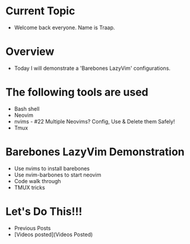 # Current Topic
  - Welcome back everyone.  Name is Traap.

# Overview
  - Today I will demonstrate a 'Barebones LazyVim' configurations.

# The following tools are used
  - Bash shell
  - Neovim
  - nvims - #22 Multiple Neovims? Config, Use & Delete them Safely!
  - Tmux

# Barebones LazyVim Demonstration
  - Use nvims to install barebones
  - Use nvim-barbones to start neovim
  - Code walk through
  - TMUX tricks

# Let's Do This!!!
  - Previous Posts
- [Videos posted](Videos Posted)



